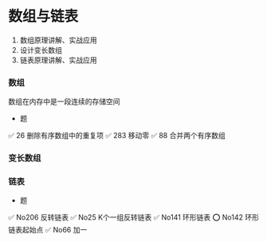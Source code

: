 # 数组与链表

1. 数组原理讲解、实战应用
2. 设计变长数组
3. 链表原理讲解、实战应用


### 数组

数组在内存中是一段连续的存储空间

* 题

✅ 26 删除有序数组中的重复项
✅ 283 移动零
✅ 88 合并两个有序数组


### 变长数组


### 链表

* 题

✅ No206 反转链表
✅ No25 K个一组反转链表
✅ No141 环形链表
⭕️ No142 环形链表起始点
✅ No66 加一
